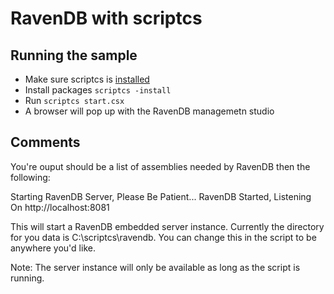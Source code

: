 # RavenDB with scriptcs

## Running the sample
* Make sure scriptcs is [installed](https://github.com/scriptcs/scriptcs-samples/blob/master/README.md)
* Install packages `scriptcs -install`
* Run `scriptcs start.csx`
* A browser will pop up with the RavenDB managemetn studio

## Comments

You're ouput should be a list of assemblies needed by RavenDB then the following:

Starting RavenDB Server, Please Be Patient...
RavenDB Started, Listening On http://localhost:8081

This will start a RavenDB embedded server instance. Currently the directory for you data is C:\scriptcs\ravendb. You can change this in the script to be anywhere you'd like.

Note: The server instance will only be available as long as the script is running.